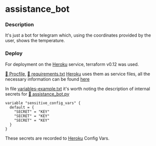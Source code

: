 # assistance_bot

### Description
It's just a bot for telegram which, using the coordinates provided by the user, shows the temperature.
### Deploy
For deployment on the [Heroku](https://www.heroku.com/) service, terraform v0.12 was used.

[:page_facing_up: Procfile](https://github.com/froOst23/assistance_bot/blob/master/Procfile), [:page_facing_up: requirements.txt](https://github.com/froOst23/assistance_bot/blob/master/requirements.txt) [Heroku](https://www.heroku.com/) uses them as service files, all the necessary information can be found [here](https://devcenter.heroku.com/articles/getting-started-with-python)

In file [variables-example.txt](https://github.com/froOst23/assistance_bot/blob/master/terraform/variables-example.txt) it's worth noting the description of internal secrets for [:page_facing_up: assistance_bot.py](https://github.com/froOst23/assistance_bot/blob/master/assistance_bot.py)

```
variable "sensitive_config_vars" {
  default = {
    "SECRET" = "KEY"
    "SECRET" = "KEY"
    "SECRET" = "KEY"
  }
}
```
These secrets are recorded to [Heroku](https://www.heroku.com/) Config Vars.
